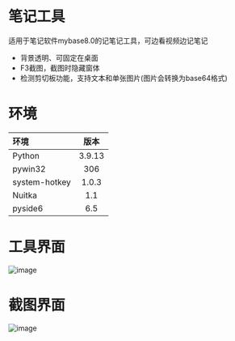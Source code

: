 # 笔记工具
适用于笔记软件mybase8.0的记笔记工具，可边看视频边记笔记
- 背景透明、可固定在桌面
- F3截图，截图时隐藏窗体
- 检测剪切板功能，支持文本和单张图片(图片会转换为base64格式)

# 环境
| 环境      | 版本 |
| :---        |    :----:   |
| Python      | 3.9.13       |
| pywin32   | 306        |
| system-hotkey   | 1.0.3        |
| Nuitka   | 1.1        |
| pyside6   | 6.5       |


# 工具界面
![image](https://user-images.githubusercontent.com/57351717/233840177-1f345111-f306-49aa-880e-f9edf00f50ff.png)
# 截图界面
![image](https://user-images.githubusercontent.com/57351717/233842828-18b4c7cc-fe2a-49c4-a45d-d7b70b9fca17.png)
